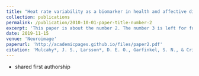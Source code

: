 ```yaml
---
title: "Heat rate variability as a biomarker in health and affective disorders: A perspective on neuroimaging studies"
collection: publications
permalink: /publication/2010-10-01-paper-title-number-2
excerpt: 'This paper is about the number 2. The number 3 is left for future work.'
date: 2019-11-15
venue: 'Neuroimage'
paperurl: 'http://academicpages.github.io/files/paper2.pdf'
citation: 'Mulcahy*, J. S., Larsson*, D. E. O., Garfinkel, S. N., & Critchley, H. D. (2019). &quot;Heat rate variability as a biomarker in health and affective disorders: A perspective on neuroimaging studies.&quot; <i>Neuroimage</i>. 202.'
---
```


* shared first authorship
